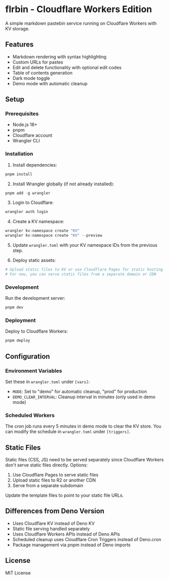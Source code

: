 # flrbin - Cloudflare Workers Edition

A simple markdown pastebin service running on Cloudflare Workers with KV storage.

## Features

- Markdown rendering with syntax highlighting
- Custom URLs for pastes
- Edit and delete functionality with optional edit codes
- Table of contents generation
- Dark mode toggle
- Demo mode with automatic cleanup

## Setup

### Prerequisites

- Node.js 18+ 
- pnpm
- Cloudflare account
- Wrangler CLI

### Installation

1. Install dependencies:
```powershell
pnpm install
```

2. Install Wrangler globally (if not already installed):
```powershell
pnpm add -g wrangler
```

3. Login to Cloudflare:
```powershell
wrangler auth login
```

4. Create a KV namespace:
```powershell
wrangler kv:namespace create "KV"
wrangler kv:namespace create "KV" --preview
```

5. Update `wrangler.toml` with your KV namespace IDs from the previous step.

6. Deploy static assets:
```powershell
# Upload static files to KV or use Cloudflare Pages for static hosting
# For now, you can serve static files from a separate domain or CDN
```

### Development

Run the development server:
```powershell
pnpm dev
```

### Deployment

Deploy to Cloudflare Workers:
```powershell
pnpm deploy
```

## Configuration

### Environment Variables

Set these in `wrangler.toml` under `[vars]`:

- `MODE`: Set to "demo" for automatic cleanup, "prod" for production
- `DEMO_CLEAR_INTERVAL`: Cleanup interval in minutes (only used in demo mode)

### Scheduled Workers

The cron job runs every 5 minutes in demo mode to clear the KV store. You can modify the schedule in `wrangler.toml` under `[triggers]`.

## Static Files

Static files (CSS, JS) need to be served separately since Cloudflare Workers don't serve static files directly. Options:

1. Use Cloudflare Pages to serve static files
2. Upload static files to R2 or another CDN
3. Serve from a separate subdomain

Update the template files to point to your static file URLs.

## Differences from Deno Version

- Uses Cloudflare KV instead of Deno KV
- Static file serving handled separately
- Uses Cloudflare Workers APIs instead of Deno APIs
- Scheduled cleanup uses Cloudflare Cron Triggers instead of Deno.cron
- Package management via pnpm instead of Deno imports

## License

MIT License
